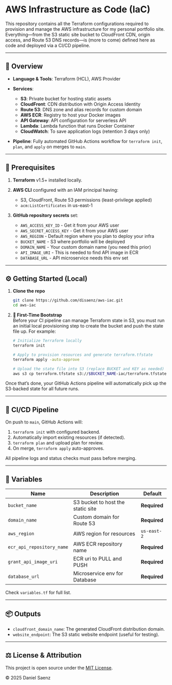 # AWS Infrastructure as Code (IaC)

This repository contains all the Terraform configurations required to provision and manage the AWS infrastructure for my personal portfolio site. Everything—from the S3 static site bucket to CloudFront CDN, origin access, and Route 53 DNS records—is (more to come) defined here as code and deployed via a CI/CD pipeline.

---

## 🚀 Overview

* **Language & Tools**: Terraform (HCL), AWS Provider
* **Services**:

  * **S3**: Private bucket for hosting static assets
  * **CloudFront**: CDN distribution with Origin Access Identity
  * **Route 53**: DNS zone and alias records for custom domain
  * **AWS ECR**: Registry to host your Docker images
  * **API Gateway**: API configuration for serverless API
  * **Lambda**: Lambda function that runs Docker Container 
  * **CloudWatch**: To save application logs (retention 3 days only)
* **Pipeline**: Fully automated GitHub Actions workflow for `terraform init`, `plan`, and `apply` on merges to `main`.

---

## 🔧 Prerequisites

1. **Terraform** v1.5+ installed locally.
2. **AWS CLI** configured with an IAM principal having:

   * S3, CloudFront, Route 53 permissions (least-privilege applied)
   * `acm:ListCertificates` in us-east-1
3. **GitHub repository secrets** set:

   * `AWS_ACCESS_KEY_ID` - Get it from your AWS user
   * `AWS_SECRET_ACCESS_KEY` - Get it from your AWS user
   * `AWS_REGION` - Default region where you plan to deploy your infra
   * `BUCKET_NAME` - S3 where portfolio will be deployed 
   * `DOMAIN_NAME` - Your custom domain name (you need this prior)
   * `API_IMAGE_URI` - This is needed to find API image in ECR
   * `DATABASE_URL` -  API microservice needs this env set 

---

## ⚙️ Getting Started (Local)

1. **Clone the repo**

   ```bash
   git clone https://github.com/disaenz/aws-iac.git
   cd aws-iac
   ```

2. **🚀 First-Time Bootstrap**  
Before your CI pipeline can manage Terraform state in S3, you must run an initial local provisioning step to create the bucket and push the state file up. For example:

   ```bash
   # Initialize Terraform locally
   terraform init

   # Apply to provision resources and generate terraform.tfstate
   terraform apply -auto-approve

   # Upload the state file into S3 (replace BUCKET and KEY as needed)
   aws s3 cp terraform.tfstate s3://$BUCKET_NAME-iac/terraform.tfstate
   ```

 Once that’s done, your GitHub Actions pipeline will automatically pick up the S3-backed state for all future runs.

---

## 🔄 CI/CD Pipeline

On push to `main`, GitHub Actions will:

1. `terraform init` with configured backend.
2. Automatically import existing resources (if detected).
3. `terraform plan` and upload plan for review.
4. On merge, `terraform apply` auto-approves.

All pipeline logs and status checks must pass before merging.

---

## 📘 Variables

| Name          | Description                       | Default      |
| ------------- | --------------------------------- | ------------ |
| `bucket_name` | S3 bucket to host the static site | **Required** |
| `domain_name` | Custom domain for Route 53        | **Required** |
| `aws_region`  | AWS region for resources          | `us-east-2`  |
| `ecr_api_repository_name`  | AWS ECR repository name          | **Required**  |
| `grant_api_image_uri`  | ECR uri to PULL and PUSH          | **Required**  |
| `database_url`  | Microservice env for Database          | **Required**  |


Check `variables.tf` for full list.

---

## 📦 Outputs

* `cloudfront_domain_name`: The generated CloudFront distribution domain.
* `website_endpoint`: The S3 static website endpoint (useful for testing).

---

## ⚖️ License & Attribution

This project is open source under the [MIT License](./license.md).  

© 2025 Daniel Saenz
